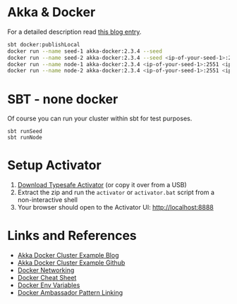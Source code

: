 # Akka & Docker

For a detailed description read [this blog entry](http://mukis.de/pages/akka-cluster-with-docker-containers/).

```bash
sbt docker:publishLocal
docker run --name seed-1 akka-docker:2.3.4 --seed
docker run --name seed-2 akka-docker:2.3.4 --seed <ip-of-your-seed-1>:2551
docker run --name node-1 akka-docker:2.3.4 <ip-of-your-seed-1>:2551 <ip-of-your-seed-2>:2551
docker run --name node-2 akka-docker:2.3.4 <ip-of-your-seed-1>:2551 <ip-of-your-seed-2>:2551
```

# SBT - none docker

Of course you can run your cluster within sbt for test purposes.

```
sbt runSeed
sbt runNode
```

# Setup Activator

1. [Download Typesafe Activator](http://typesafe.com/platform/getstarted) (or copy it over from a USB)
2. Extract the zip and run the `activator` or `activator.bat` script from a non-interactive shell
3. Your browser should open to the Activator UI: [http://localhost:8888](http://localhost:8888)

# Links and References

* [Akka Docker Cluster Example Blog](http://blog.michaelhamrah.com/2014/03/running-an-akka-cluster-with-docker-containers/)
* [Akka Docker Cluster Example Github](https://github.com/mhamrah/akka-docker-cluster-example)
* [Docker Networking](https://docs.docker.com/articles/networking/)
* [Docker Cheat Sheet](https://github.com/wsargent/docker-cheat-sheet)
* [Docker Env Variables](http://mike-clarke.com/2013/11/docker-links-and-runtime-env-vars/)
* [Docker Ambassador Pattern Linking](http://docs.docker.com/articles/ambassador_pattern_linking/)
